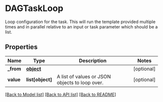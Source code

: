 # DAGTaskLoop

Loop configuration for the task.  This will run the template provided multiple times and in parallel relative to an input or task parameter which should be a list.
## Properties
Name | Type | Description | Notes
------------ | ------------- | ------------- | -------------
**_from** | [**object**](.md) |  | [optional] 
**value** | **list[object]** | A list of values or JSON objects to loop over. | [optional] 

[[Back to Model list]](../README.md#documentation-for-models) [[Back to API list]](../README.md#documentation-for-api-endpoints) [[Back to README]](../README.md)


